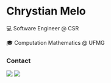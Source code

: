 <html>
<body>
  
  <h1>
    Chrystian Melo
  </h1>
    <p>💻 Software Engineer @ CSR</p>
    <p>🎓 Computation Mathematics @ UFMG</p>
  <div>
    <h3>Contact</h3>
    <a href = "mailto:meloo.chrys@gmail.com"><img src="https://img.shields.io/badge/Gmail-D14836?style=for-the-badge&logo=gmail&logoColor=white" target="_blank"></a>
    <a href="https://www.linkedin.com/in/ChrystianMelo" target="_blank"><img src="https://img.shields.io/badge/-LinkedIn-%230077B5?style=for-the-badge&logo=linkedin&logoColor=white" target="_blank"></a>   
  </div>

</body>
</html>
